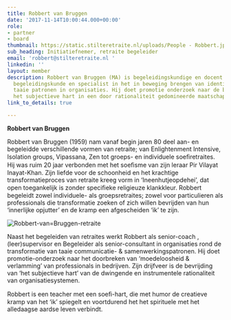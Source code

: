 ```yaml
---
title: Robbert van Bruggen
date: '2017-11-14T10:00:44.000+00:00'
role:
- partner
- board
thumbnail: https://static.stilteretraite.nl/uploads/People - Robbert.jpg
sub_heading: Initiatiefnemer, retraite begeleider
email: 'robbert@stilteretraite.nl '
linkedin: ''
layout: member
description: Robbert van Bruggen (MA) is begeleidingskundige en docent aan de master
  begeleidingskunde en specialist in het in beweging brengen van identificatie met
  taaie patronen in organisaties. Hij doet promotie onderzoek naar de bevrijding van
  het subjectieve hart in een door rationaliteit gedomineerde maatschappij.
link_to_details: true

---
```

**Robbert van Bruggen**

Robbert van Bruggen (1959) nam vanaf begin jaren 80 deel aan- en begeleidde verschillende vormen van retraite; van Enlightenment Intensive, Isolation groups, Vipassana, Zen tot groeps- en individuele soeﬁretraites. Hij was ruim 20 jaar verbonden met het soeﬁsme van zijn leraar Pir Vilayat Inayat-Khan. Zijn liefde voor de schoonheid en het krachtige transformatieproces van retraite kreeg vorm in ‘Ineenhutjeopdehei’, dat open toegankelijk is zonder speciﬁeke religieuze klankkleur. Robbert begeleidt zowel individuele- als groepsretraites; zowel voor particulieren als professionals die transformatie zoeken of zich willen bevrijden van hun ‘innerlijke opjutter’ en de kramp een afgescheiden ‘ik’ te zijn.

![Robbert-van=Bruggen-retraite](https://static.stilteretraite.nl/uploads/robbert1.jpg "Robbert-van-Bruggen")

Naast het begeleiden van retraites werkt Robbert als senior-coach , (leer)supervisor en Begeleider als senior-consultant in organisaties rond de transformatie van taaie communicatie- & samenwerkingspatronen. Hij doet promotie-onderzoek naar het doorbreken van ‘moedeloosheid & verlamming’ van professionals in bedrijven. Zijn drijfveer is de bevrijding van ‘het subjectieve hart’ van de dwingende en instrumentele rationaliteit van organisatiesystemen.

Robbert is een teacher met een soeﬁ-hart, die met humor de creatieve kramp van het ‘ik’ spiegelt en voortdurend het het spirituele met het alledaagse aardse leven verbindt.